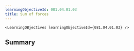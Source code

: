 ```yaml
---
learningObjectiveId: 081.04.01.03
title: Sum of forces
---
```


```tsx eval
<LearningOBjectives learningObjectiveId={081.04.01.03} />
```

## Summary
